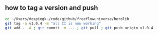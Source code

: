 
## how to tag a version and push

```bash
cd ~/Users/despiegk~/code/github/freeflowuniverse/herolib
git tag -a v1.0.4 -m "all CI is now working"
git add . -A ; git commit -m ... ; git pull ; git push origin v1.0.4
```